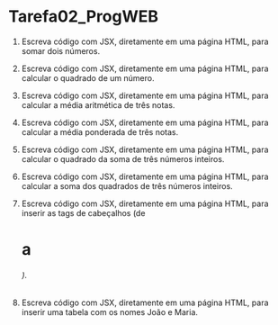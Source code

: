 # Tarefa02_ProgWEB

1) Escreva código com JSX, diretamente em uma página HTML, para somar dois números.

2) Escreva código com JSX, diretamente em uma página HTML, para calcular o quadrado de
um número.

3) Escreva código com JSX, diretamente em uma página HTML, para calcular a média
aritmética de três notas.

4) Escreva código com JSX, diretamente em uma página HTML, para calcular a média
ponderada de três notas.

5) Escreva código com JSX, diretamente em uma página HTML, para calcular o quadrado da
soma de três números inteiros.

6) Escreva código com JSX, diretamente em uma página HTML, para calcular a soma dos
quadrados de três números inteiros.

7) Escreva código com JSX, diretamente em uma página HTML, para inserir as tags de
cabeçalhos (de <h1> a <h6>).

8) Escreva código com JSX, diretamente em uma página HTML, para inserir uma tabela com os
nomes João e Maria.
